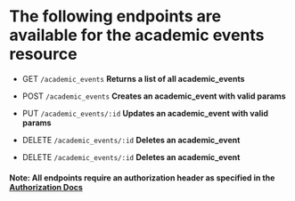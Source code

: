 
# The following endpoints are available for the academic events resource
- GET `/academic_events`
**Returns a list of all academic_events**

- POST `/academic_events`
**Creates an academic_event with valid params**

- PUT `/academic_events/:id`
**Updates an academic_event with valid params**

- DELETE `/academic_events/:id`
**Deletes an academic_event**

- DELETE `/academic_events/:id`
**Deletes an academic_event**

#### Note: All endpoints require an authorization header as specified in the [Authorization Docs](../auth/authorization.md)